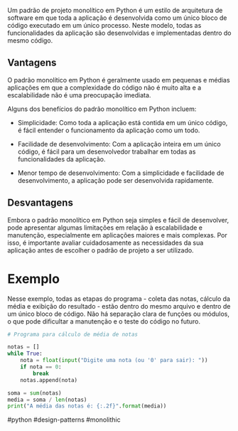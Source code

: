 Um padrão de projeto monolítico em Python é um estilo de arquitetura de software em que toda a aplicação é desenvolvida como um único bloco de código executado em um único processo. Neste modelo, todas as funcionalidades da aplicação são desenvolvidas e implementadas dentro do mesmo código.

## Vantagens

O padrão monolítico em Python é geralmente usado em pequenas e médias aplicações em que a complexidade do código não é muito alta e a escalabilidade não é uma preocupação imediata.

Alguns dos benefícios do padrão monolítico em Python incluem:

- Simplicidade: Como toda a aplicação está contida em um único código, é fácil entender o funcionamento da aplicação como um todo.

- Facilidade de desenvolvimento: Com a aplicação inteira em um único código, é fácil para um desenvolvedor trabalhar em todas as funcionalidades da aplicação.

- Menor tempo de desenvolvimento: Com a simplicidade e facilidade de desenvolvimento, a aplicação pode ser desenvolvida rapidamente.

## Desvantagens

Embora o padrão monolítico em Python seja simples e fácil de desenvolver, pode apresentar algumas limitações em relação à escalabilidade e manutenção, especialmente em aplicações maiores e mais complexas. Por isso, é importante avaliar cuidadosamente as necessidades da sua aplicação antes de escolher o padrão de projeto a ser utilizado.

# Exemplo

Nesse exemplo, todas as etapas do programa - coleta das notas, cálculo da média e exibição do resultado - estão dentro do mesmo arquivo e dentro de um único bloco de código. Não há separação clara de funções ou módulos, o que pode dificultar a manutenção e o teste do código no futuro.

```python
# Programa para cálculo de média de notas 

notas = [] 
while True: 
	nota = float(input("Digite uma nota (ou '0' para sair): "))
	if nota == 0: 
		break 
	notas.append(nota) 

soma = sum(notas) 
media = soma / len(notas) 
print("A média das notas é: {:.2f}".format(media))
```

#python #design-patterns #monolithic